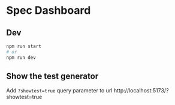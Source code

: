 # Spec Dashboard

## Dev

```bash
npm run start
# or
npm run dev
```

## Show the test generator

Add `?showtest=true` query parameter to url http://localhost:5173/?showtest=true
